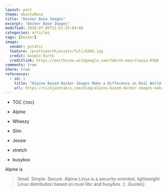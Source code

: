 ```yaml
---
layout: post
theme: UbuntuMono
title: "Docker Base Images"
excerpt: "Docker Base Images"
modified: 2018-07-05T11:51:25-04:00
categories: articles
tags: [Docker]
image:
  vendor: gstatic
  feature: /prettyearth/assets/full/6368.jpg
  credit: Google Earth
  creditlink: https://earthview.withgoogle.com/fderik-mauritania-6368
comments: true
share: true
references:
  - id: 1
    title: "Alpine Based Docker Images Make a Difference in Real World Apps"
    url: https://nickjanetakis.com/blog/alpine-based-docker-images-make-a-difference-in-real-world-apps
---
```


* TOC
{:toc}

* Alpine
* Wheezy
* Slim
* Jessie
* stretch
* busybox

Alpine is
> Small. Simple. Secure. Alpine Linux is a security-oriented, lightweight Linux distribution based on musl libc and busybox.
{: .Quotes}
